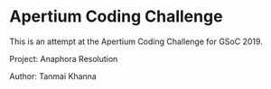 # Apertium Coding Challenge

This is an attempt at the Apertium Coding Challenge for GSoC 2019.

Project: Anaphora Resolution

Author: Tanmai Khanna
